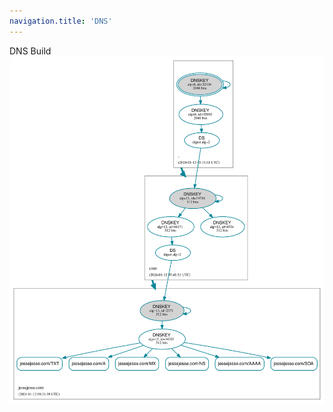 ```yaml
---
navigation.title: 'DNS'
---
```

DNS Build
![jessejesse.com-2024-01-12-09_51_39-UTC.svg](/jessejesse.com-2024-01-12-09_51_39-UTC.svg)